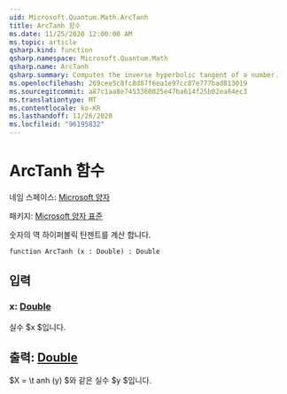 ```yaml
---
uid: Microsoft.Quantum.Math.ArcTanh
title: ArcTanh 함수
ms.date: 11/25/2020 12:00:00 AM
ms.topic: article
qsharp.kind: function
qsharp.namespace: Microsoft.Quantum.Math
qsharp.name: ArcTanh
qsharp.summary: Computes the inverse hyperbolic tangent of a number.
ms.openlocfilehash: 269cee5c8fc8d87f6ea1e97cc87e777bad813019
ms.sourcegitcommit: a87c1aa8e7453360025e47ba614f25b02ea84ec3
ms.translationtype: MT
ms.contentlocale: ko-KR
ms.lasthandoff: 11/26/2020
ms.locfileid: "96195832"
---
```

# <a name="arctanh-function"></a>ArcTanh 함수

네임 스페이스: [Microsoft 양자](xref:Microsoft.Quantum.Math)

패키지: [Microsoft 양자 표준](https://nuget.org/packages/Microsoft.Quantum.Standard)


숫자의 역 하이퍼볼릭 탄젠트를 계산 합니다.

```qsharp
function ArcTanh (x : Double) : Double
```


## <a name="input"></a>입력

### <a name="x--double"></a>x: [Double](xref:microsoft.quantum.lang-ref.double)

실수 $x $입니다.



## <a name="output--double"></a>출력: [Double](xref:microsoft.quantum.lang-ref.double)

$X = \t anh (y) $와 같은 실수 $y $입니다.